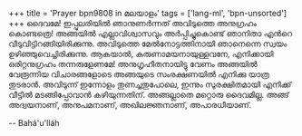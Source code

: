 +++
title = 'Prayer bpn9808 in മലയാളം'
tags = ['lang-ml', 'bpn-unsorted']
+++
ദൈവമേ! ഇപ്പുലരിയില്‍ ഞാനുണര്‍ന്നത് അവിടുത്തെ അനുഗ്രഹം കൊണ്ടത്രെ! അങ്ങയില്‍ എല്ലാവിശ്വാസവും അര്‍പ്പിച്ചുകൊണ്ട് ഞാനിതാ എന്‍റെ വീടുവിട്ടിറങ്ങിയിരിക്കുന്നു. അവിടുത്തെ മേല്‍നോട്ടത്തിനായി ഞാനെന്നെ സ്വയം ഉഴിഞ്ഞുവെച്ചിരിക്കുന്നു. ആകയാല്‍, കരുണാമയനായുള്ളവനേ, എനിക്കായി ഒരിറ്റനുഗ്രഹം തന്നരുളേണമേ! അനുഗൃഹീതനായിട്ടു വേണം അങ്ങയില്‍ വേരൂന്നിയ വിചാരങ്ങളോടെ അങ്ങയുടെ സംരക്ഷണയില്‍ എനിക്കു യാത്ര തുടരാന്‍. അവിടുന്ന് ഇന്നോളം തുണച്ചതുപോലെ, ഇന്നും സുരക്ഷിതമായി എനിക്ക് വീട്ടില്‍ മടങ്ങിപ്പോവാന്‍ കഴിയുന്നതിന്. അങ്ങല്ലാതെ മറ്റൊരു ദൈവമില്ല. അങ്ങ് അദ്വയനാണ്, അനുപമനാണ്, അഖിലജ്ഞനാണ്, അപാരധീയാണ്.

-- Bahá'u'lláh
